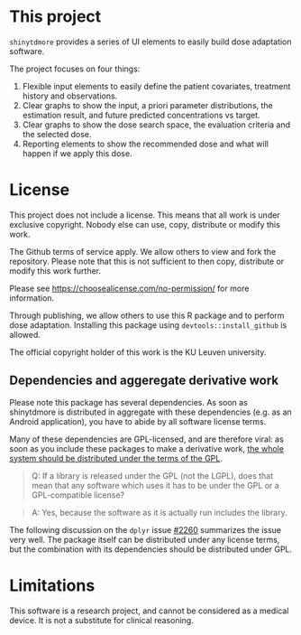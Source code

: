 # This project
`shinytdmore` provides a series of UI elements to easily build dose adaptation software.

The project focuses on four things:

1. Flexible input elements to easily define the patient covariates, treatment history and observations.
2. Clear graphs to show the input, a priori parameter distributions, the estimation result, and future predicted concentrations vs target.
3. Clear graphs to show the dose search space, the evaluation criteria and the selected dose.
4. Reporting elements to show the recommended dose and what will happen if we apply this dose.

# License
This project does not include a license. This means that all work is under exclusive copyright. Nobody else can use, copy, distribute or modify this work.

The Github terms of service apply. We allow others to view and fork the repository. Please note that this is not sufficient to then copy, distribute or modify this work further.

Please see https://choosealicense.com/no-permission/ for more information.

Through publishing, we allow others to use this R package and to perform dose adaptation. Installing this package using `devtools::install_github` is allowed.

The official copyright holder of this work is the KU Leuven university.

## Dependencies and aggeregate derivative work
Please note this package has several dependencies. As soon as shinytdmore is distributed in aggregate with these dependencies (e.g. as an Android application), you have to abide by all software license terms.

Many of these dependencies are GPL-licensed, and are therefore viral: as soon as you include these packages to make a derivative work, [the whole system should be distributed under the terms of the GPL](https://www.gnu.org/licenses/gpl-faq.en.html#IfLibraryIsGPL).

> Q: If a library is released under the GPL (not the LGPL), does that mean that any software which uses it has to be under the GPL or a GPL-compatible license?

> A: Yes, because the software as it is actually run includes the library.

The following discussion on the `dplyr` issue [#2260](https://github.com/tidyverse/dplyr/issues/2260#issuecomment-266834064) summarizes the issue very well. The package itself can be distributed under any license terms, but the combination with its dependencies should be distributed under GPL.

# Limitations
This software is a research project, and cannot be considered as a medical device. It is not a substitute for clinical reasoning.
